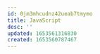 ```yaml
---
id: 0jm3mhcudnz42ueab7tmymo
title: JavaScript
desc: ''
updated: 1653561316830
created: 1653560787467
---
```


